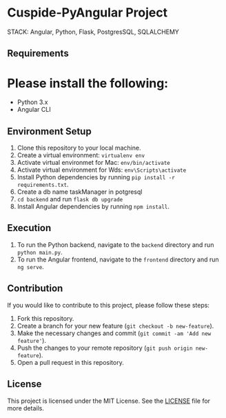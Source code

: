 # Cuspide-PyAngular Project

STACK: Angular, Python, Flask, PostgresSQL, SQLALCHEMY

## Requirements
# Please install the following:
- Python 3.x
- Angular CLI

## Environment Setup

1. Clone this repository to your local machine.
2. Create a virtual environment: `virtualenv env`
3. Activate virtual environmet for Mac: `env/bin/activate`
3. Activate virtual environment for Wds: `env\Scripts\activate`
4. Install Python dependencies by running `pip install -r requirements.txt`.
5. Create a db name taskManager in potgresql
6. `cd backend` and run `flask db upgrade`
7. Install Angular dependencies by running `npm install`.

## Execution

1. To run the Python backend, navigate to the `backend` directory and run `python main.py`.
2. To run the Angular frontend, navigate to the `frontend` directory and run `ng serve`.

## Contribution

If you would like to contribute to this project, please follow these steps:

1. Fork this repository.
2. Create a branch for your new feature (`git checkout -b new-feature`).
3. Make the necessary changes and commit (`git commit -am 'Add new feature'`).
4. Push the changes to your remote repository (`git push origin new-feature`).
5. Open a pull request in this repository.

## License

This project is licensed under the MIT License. See the [LICENSE](LICENSE) file for more details.
